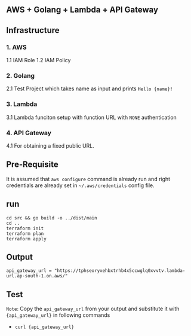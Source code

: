 ## AWS + Golang + Lambda + API Gateway

## Infrastructure

### 1. AWS
1.1 IAM Role
1.2 IAM Policy

### 2. Golang
2.1 Test Project which takes name as input and prints `Hello {name}!`

### 3. Lambda
3.1 Lambda funciton setup with function URL with `NONE` authentication

### 4. API Gateway
4.1 For obtaining a fixed public URL.

## Pre-Requisite
It is assumed that `aws configure` command is already run and right credentials are already set in `~/.aws/credentials` config file.

## run
```
cd src && go build -o ../dist/main
cd ..
terraform init
terraform plan
terraform apply
```

## Output
```
api_gateway_url = "https://tphseoryxehbxtrhb4x5ccwglq0xvvtv.lambda-url.ap-south-1.on.aws/"
```

## Test
`Note`: Copy the `api_gateway_url` from your output and substitute it with `{api_gateway_url}` in following commands

- `curl {api_gateway_url}`
